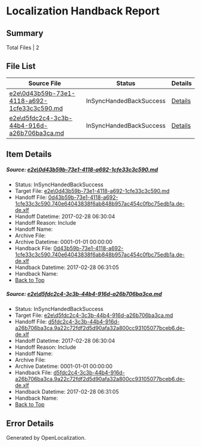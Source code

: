 # <a name='report-top'></a> Localization Handback Report

## Summary
 Total Files | 2

## File List
 Source File | Status | Details 
 ----------- | ------ | ------- 
 [e2e\0d43b59b-73e1-4118-a692-1cfe33c3c590.md](https://github.com/OpenLocalizationTestOrg/ol-test4/blob/a823cf5a2b40da2edf495fd2bef04f0118f1de34/e2e/0d43b59b-73e1-4118-a692-1cfe33c3c590.md) | InSyncHandedBackSuccess | [Details](#dd6c583c0e35f17735e1ea666a5a04f02eec716f1)
 [e2e\d5fdc2c4-3c3b-44b4-916d-a26b706ba3ca.md](https://github.com/OpenLocalizationTestOrg/ol-test4/blob/a823cf5a2b40da2edf495fd2bef04f0118f1de34/e2e/d5fdc2c4-3c3b-44b4-916d-a26b706ba3ca.md) | InSyncHandedBackSuccess | [Details](#2e7ad6adc12bf9bb995d74e1468ed56967d25c232)

## Item Details
##### <a name='dd6c583c0e35f17735e1ea666a5a04f02eec716f1'></a> Source: [e2e\0d43b59b-73e1-4118-a692-1cfe33c3c590.md](https://github.com/OpenLocalizationTestOrg/ol-test4/blob/a823cf5a2b40da2edf495fd2bef04f0118f1de34/e2e/0d43b59b-73e1-4118-a692-1cfe33c3c590.md)
* Status: InSyncHandedBackSuccess
* Target File: [e2e\0d43b59b-73e1-4118-a692-1cfe33c3c590.md](https://github.com/OpenLocalizationTestOrg/ol-test4-dede/blob/796e5fa0605285cfff18abe218d06209cfa25572/e2e/0d43b59b-73e1-4118-a692-1cfe33c3c590.md)
* Handoff File: [0d43b59b-73e1-4118-a692-1cfe33c3c590.740e64043838f6ab848b957ac454c0fbc75edb1a.de-de.xlf](https://github.com/OpenLocalizationTestOrg/ol-test4-handoff/blob/a221c1126940b59f07068529e6c8cf7a159a3dad/ol-handoff/OpenLocalizationTestOrg/ol-test4-dede/xinjiang/0d43b59b-73e1-4118-a692-1cfe33c3c590.740e64043838f6ab848b957ac454c0fbc75edb1a.de-de.xlf)
* Handoff Datetime: 2017-02-28 06:30:04
* Handoff Reason: Include
* Handoff Name: 
* Archive File: 
* Archive Datetime: 0001-01-01 00:00:00
* Handback File: [0d43b59b-73e1-4118-a692-1cfe33c3c590.740e64043838f6ab848b957ac454c0fbc75edb1a.de-de.xlf](https://github.com/OpenLocalizationTestOrg/ol-test4-handback/blob/8f9fe29c6618cfd123e2f2cff5edadef4cc38634/ol-handback/OpenLocalizationTestOrg/ol-test4-dede/xinjiang/0d43b59b-73e1-4118-a692-1cfe33c3c590.740e64043838f6ab848b957ac454c0fbc75edb1a.de-de.xlf)
* Handback Datetime: 2017-02-28 06:31:05
* Handback Name: 
* [Back to Top](#report-top)

##### <a name='2e7ad6adc12bf9bb995d74e1468ed56967d25c232'></a> Source: [e2e\d5fdc2c4-3c3b-44b4-916d-a26b706ba3ca.md](https://github.com/OpenLocalizationTestOrg/ol-test4/blob/a823cf5a2b40da2edf495fd2bef04f0118f1de34/e2e/d5fdc2c4-3c3b-44b4-916d-a26b706ba3ca.md)
* Status: InSyncHandedBackSuccess
* Target File: [e2e\d5fdc2c4-3c3b-44b4-916d-a26b706ba3ca.md](https://github.com/OpenLocalizationTestOrg/ol-test4-dede/blob/796e5fa0605285cfff18abe218d06209cfa25572/e2e/d5fdc2c4-3c3b-44b4-916d-a26b706ba3ca.md)
* Handoff File: [d5fdc2c4-3c3b-44b4-916d-a26b706ba3ca.9a22c72fdf2d5d90afa32a800cc93105077bceb6.de-de.xlf](https://github.com/OpenLocalizationTestOrg/ol-test4-handoff/blob/a221c1126940b59f07068529e6c8cf7a159a3dad/ol-handoff/OpenLocalizationTestOrg/ol-test4-dede/xinjiang/d5fdc2c4-3c3b-44b4-916d-a26b706ba3ca.9a22c72fdf2d5d90afa32a800cc93105077bceb6.de-de.xlf)
* Handoff Datetime: 2017-02-28 06:30:04
* Handoff Reason: Include
* Handoff Name: 
* Archive File: 
* Archive Datetime: 0001-01-01 00:00:00
* Handback File: [d5fdc2c4-3c3b-44b4-916d-a26b706ba3ca.9a22c72fdf2d5d90afa32a800cc93105077bceb6.de-de.xlf](https://github.com/OpenLocalizationTestOrg/ol-test4-handback/blob/8f9fe29c6618cfd123e2f2cff5edadef4cc38634/ol-handback/OpenLocalizationTestOrg/ol-test4-dede/xinjiang/d5fdc2c4-3c3b-44b4-916d-a26b706ba3ca.9a22c72fdf2d5d90afa32a800cc93105077bceb6.de-de.xlf)
* Handback Datetime: 2017-02-28 06:31:05
* Handback Name: 
* [Back to Top](#report-top)


## Error Details

Generated by OpenLocalization.
